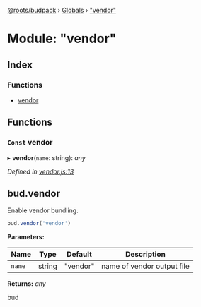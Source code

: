 [@roots/budpack](../README.md) › [Globals](../globals.md) › ["vendor"](_vendor_.md)

# Module: "vendor"

## Index

### Functions

* [vendor](_vendor_.md#const-vendor)

## Functions

### `Const` vendor

▸ **vendor**(`name`: string): *any*

*Defined in [vendor.js:13](https://github.com/roots/bud-support/blob/91a13d1/src/budpack/builder/api/vendor.js#L13)*

## bud.vendor

Enable vendor bundling.

```js
bud.vendor('vendor')
```

**Parameters:**

Name | Type | Default | Description |
------ | ------ | ------ | ------ |
`name` | string | "vendor" | name of vendor output file |

**Returns:** *any*

bud
